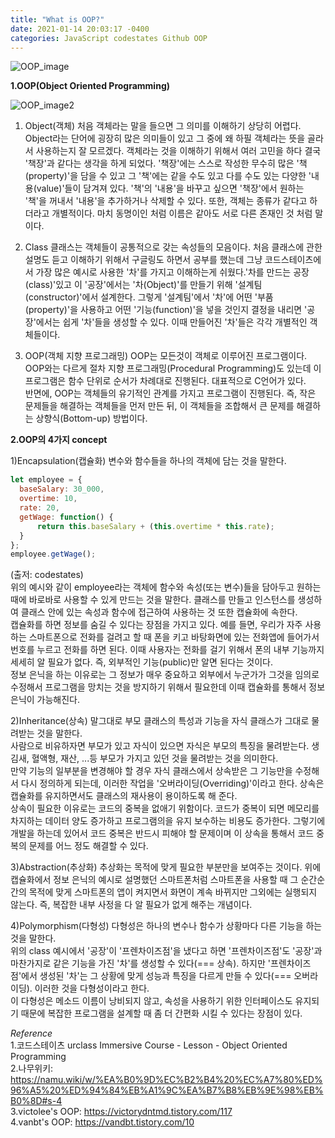 ```yaml
---
title: "What is OOP?"
date: 2021-01-14 20:03:17 -0400
categories: JavaScript codestates Github OOP
---
```


![OOP_image](https://user-images.githubusercontent.com/70124288/104579710-aac8b080-569f-11eb-9926-b9b76a63dfae.jpeg)

**1.OOP(Object Oriented Programming)**

![OOP_image2](https://user-images.githubusercontent.com/70124288/104596040-c4c1bd80-56b6-11eb-9717-af427862dd7d.jpeg)

1) Object(객체)
처음 객체라는 말을 들으면 그 의미를 이해하기 상당히 어렵다. Object라는 단어에 굉장히 많은 의미들이 있고 그 중에 왜 하필 객체라는 뜻을 골라서 사용하는지 잘 모르겠다. 객체라는 것을 이해하기 위해서 여러 고민을 하다 결국 '책장'과 같다는 생각을 하게 되었다.   '책장'에는 스스로 작성한 무수히 많은 '책(property)'을 담을 수 있고 그 '책'에는 같을 수도 있고 다를 수도 있는 다양한 '내용(value)'들이 담겨져 있다. '책'의 '내용'을 바꾸고 싶으면 '책장'에서 원하는 '책'을 꺼내서 '내용'을 추가하거나 삭제할 수 있다.
또한, 객체는 종류가 같다고 하더라고 개별적이다. 마치 동명이인 처럼 이름은 같아도 서로 다른 존재인 것 처럼 말이다.
   
2) Class
클래스는 객체들이 공통적으로 갖는 속성들의 모음이다.   처음 클래스에 관한 설명도 듣고 이해하기 위해서 구글링도 하면서 공부를 했는데 그냥 코드스테이츠에서 가장 많은 예시로 사용한 '차'를 가지고 이해하는게 쉬웠다.'차를 만드는 공장(class)'있고 이 '공장'에서는 '차(Object)'를 만들기 위해 '설계팀(constructor)'에서 설계한다. 그렇게 '설계팀'에서 '차'에 어떤 '부품(property)'을 사용하고 어떤 '기능(function)'을 넣을 것인지 결정을 내리면 '공장'에서는 쉽게 '차'들을 생성할 수 있다. 이때 만들어진 '차'들은 각각 개별적인 객체들이다.
   
3) OOP(객체 지향 프로그래밍)
OOP는 모든것이 객체로 이루어진 프로그램이다.   
OOP와는 다르게 절차 지향 프로그래밍(Procedural Programming)도 있는데 이 프로그램은 함수 단위로 순서가 차례대로 진행된다. 대표적으로 C언어가 있다.   
반면에, OOP는 객체들의 유기적인 관계를 가지고 프로그램이 진행된다. 즉, 작은 문제들을 해결하는 객체들을 먼저 만든 뒤, 이 객체들을 조합해서 큰 문제를 해결하는 상향식(Bottom-up) 방법이다.

**2.OOP의 4가지 concept**

1)Encapsulation(캡슐화)
변수와 함수들을 하나의 객체에 담는 것을 말한다.   
```js
let employee = {
  baseSalary: 30_000,
  overtime: 10,
  rate: 20,
  getWage: function() {
      return this.baseSalary + (this.overtime * this.rate);
  }
};
employee.getWage();
```
(출저: codestates)   
위의 예시와 같이 employee라는 객체에 함수와 속성(또는 변수)들을 담아두고 원하는 때에 바로바로 사용할 수 있게 만드는 것을 말한다.
클래스를 만들고 인스턴스를 생성하여 클래스 안에 있는 속성과 함수에 접근하여 사용하는 것 또한 캡슐화에 속한다.   
캡슐화를 하면 정보를 숨길 수 있다는 장점을 가지고 있다. 예를 들면, 우리가 자주 사용하는 스마트폰으로 전화를 걸려고 할 때 폰을 키고 바탕화면에 있는 전화앱에 들어가서 번호를 누르고 전화를 하면 된다. 이때 사용자는 전화를 걸기 위해서 폰의 내부 기능까지 세세히 알 필요가 없다. 즉, 외부적인 기능(public)만 알면 된다는 것이다.   
정보 은닉을 하는 이유로는 그 정보가 매우 중요하고 외부에서 누군가가 그것을 임의로 수정해서 프로그램을 망치는 것을 방지하기 위해서 필요한데 이때 캡슐화를 통해서 정보 은닉이 가능해진다.
   
2)Inheritance(상속)
말그대로 부모 클래스의 특성과 기능을 자식 클래스가 그대로 물려받는 것을 말한다.   
사람으로 비유하자면 부모가 있고 자식이 있으면 자식은 부모의 특징을 물려받는다. 생김새, 혈액형, 재산, ...등 부모가 가지고 있던 것을 물려받는 것을 의미한다.   
만약 기능의 일부분을 변경해야 할 경우 자식 클래스에서 상속받은 그 기능만을 수정해서 다시 정의하게 되는데, 이러한 작업을 '오버라이딩(Overriding)'이라고 한다. 상속은 캡슐화를 유지하면서도 클래스의 재사용이 용이하도록 해 준다.   
상속이 필요한 이유로는 코드의 중복을 없애기 위함이다. 코드가 중복이 되면 메모리를 차지하는 데이터 양도 증가하고 프로그램의을 유지 보수하는 비용도 증가한다. 그렇기에 개발을 하는데 있어서 코드 중복은 반드시 피해야 할 문제이며 이 상속을 통해서 코드 중복의 문제를 어느 정도 해결할 수 있다.
   
3)Abstraction(추상화)
추상화는 목적에 맞게 필요한 부분만을 보여주는 것이다. 위에 캡슐화에서 정보 은닉의 예시로 설명했던 스마트폰처럼 스마트폰을 사용할 때 그 순간순간의 목적에 맞게 스마트폰의 앱이 켜지면서 화면이 계속 바뀌지만 그외에는 실행되지 않는다. 즉, 복잡한 내부 사정을 다 알 필요가 없게 해주는 개념이다.
   
4)Polymorphism(다형성)
다형성은 하나의 변수나 함수가 상황마다 다른 기능을 하는 것을 말한다.   
위의 class 예시에서 '공장'이 '프렌차이즈점'을 냈다고 하면 '프렌차이즈점'도 '공장'과 마찬가지로 같은 기능을 가진 '차'를 생성할 수 있다(=== 상속). 하지만 '프렌차이즈점'에서 생성된 '차'는 그 상황에 맞게 성능과 특징을 다르게 만들 수 있다(=== 오버라이딩). 이러한 것을 다형성이라고 한다.   
이 다형성은 메소드 이름이 낭비되지 않고, 속성을 사용하기 위한 인터페이스도 유지되기 때문에 복잡한 프로그램을 설계할 때 좀 더 간편화 시킬 수 있다는 장점이 있다.

*Reference*   
1.코드스테이츠 urclass Immersive Course - Lesson - Object Oriented Programming   
2.나무위키: <https://namu.wiki/w/%EA%B0%9D%EC%B2%B4%20%EC%A7%80%ED%96%A5%20%ED%94%84%EB%A1%9C%EA%B7%B8%EB%9E%98%EB%B0%8D#s-4>   
3.victolee's OOP: <https://victorydntmd.tistory.com/117>   
4.vanbt's OOP: <https://vandbt.tistory.com/10>